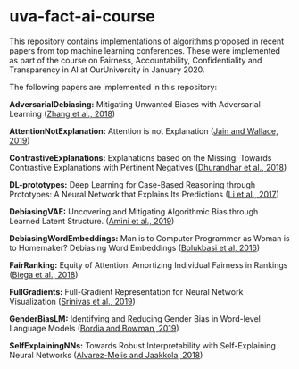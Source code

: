 # uva-fact-ai-course
This repository contains implementations of algorithms proposed in recent papers from top machine learning conferences. These were implemented as part of the course on Fairness, Accountability, Confidentiality and Transparency in AI at OurUniversity in January 2020.

The following papers are implemented in this repository:

**AdversarialDebiasing:** Mitigating Unwanted Biases with Adversarial Learning ([Zhang et al., 2018](https://arxiv.org/abs/1801.07593))

**AttentionNotExplanation:** Attention is not Explanation ([Jain and Wallace, 2019](https://arxiv.org/abs/1902.10186))

**ContrastiveExplanations:** Explanations based on the Missing: Towards Contrastive Explanations with Pertinent Negatives ([Dhurandhar et al., 2018](https://arxiv.org/abs/1802.07623))

**DL-prototypes:** Deep Learning for Case-Based Reasoning through Prototypes: A Neural Network that Explains Its Predictions ([Li et al., 2017](https://arxiv.org/abs/1710.04806))

**DebiasingVAE:** Uncovering and Mitigating Algorithmic Bias through Learned Latent Structure. ([Amini et al., 2019](https://lmrt.mit.edu/sites/default/files/AIES-19_paper_220.pdf))

**DebiasingWordEmbeddings:** Man is to Computer Programmer as Woman is to Homemaker? Debiasing Word Embeddings ([Bolukbasi et al, 2016](https://arxiv.org/abs/1607.06520))

**FairRanking:** Equity of Attention: Amortizing Individual Fairness in Rankings ([Biega et al., 2018](https://arxiv.org/abs/1805.01788))

**FullGradients:** Full-Gradient Representation for Neural Network Visualization ([Srinivas et al., 2019](https://arxiv.org/abs/1905.00780))

**GenderBiasLM:** Identifying and Reducing Gender Bias in Word-level Language Models ([Bordia and Bowman, 2019](https://arxiv.org/abs/1904.03035))

**SelfExplainingNNs:** Towards Robust Interpretability with Self-Explaining Neural Networks ([Alvarez-Melis and Jaakkola, 2018](https://arxiv.org/abs/1806.07538))
